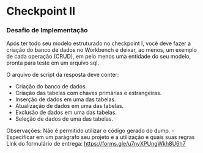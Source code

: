 <h1>Checkpoint II</h1>

<h3>Desafio de Implementação  </h3>

Após ter todo seu modelo estruturado no checkpoint I, você deve fazer a criação do banco de dados no Workbench e deixar, ao menos, um exemplo de cada operação (CRUD), em pelo menos uma entidade do seu modelo, pronta para teste em um arquivo sql.

O arquivo de script da resposta deve conter:

- Criação do banco de dados.
- Criação das tabelas com chaves primárias e estrangeiras.
- Inserção de dados em uma das tabelas.
- Atualização de dados em uma das tabelas.
- Exclusão de dados em uma das tabelas.
- Seleção de dados de uma das tabelas.

Observações:
Não é permitido utilizar o código gerado do dump. - Especificar em um parágrafo seu projeto e a utilização e quais suas regras
Link do formulário de entrega:
https://forms.gle/u7nyXPUngWkh8U6h7

